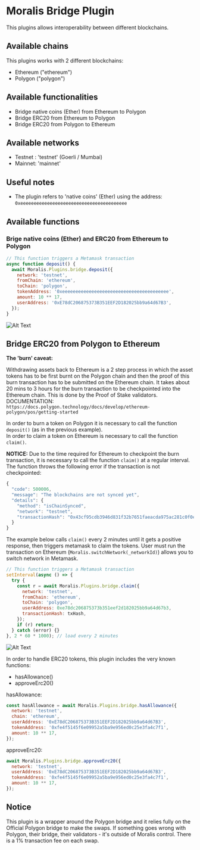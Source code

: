 # Moralis Bridge Plugin

This plugins allows interoperability between different blockchains.

## Available chains

This plugins works with 2 different blockchains:

- Ethereum ("ethereum")
- Polygon ("polygon")

## Available functionalities

- Bridge native coins (Ether) from Ethereum to Polygon
- Bridge ERC20 from Ethereum to Polygon
- Bridge ERC20 from Polygon to Ethereum

## Available networks

- Testnet : 'testnet' (Goerli / Mumbai)
- Mainnet: 'mainnet'

## Useful notes

- The plugin refers to 'native coins' (Ether) using the address: `0xeeeeeeeeeeeeeeeeeeeeeeeeeeeeeeeeeeeeeeee`

## Available functions

### Brige native coins (Ether) and ERC20 from Ethereum to Polygon

```js
// This function triggers a Metamask transaction
async function deposit() {
  await Moralis.Plugins.bridge.deposit({
    network: 'testnet',
    fromChain: 'ethereum',
    toChain: 'polygon',
    tokenAddress: '0xeeeeeeeeeeeeeeeeeeeeeeeeeeeeeeeeeeeeeeee',
    amount: 10 ** 17,
    userAddress: '0xE78dC206875373B351EEF2D182025bb9a64d67B3',
  });
}
```

![Alt Text](https://media.giphy.com/media/oA0Z1ZwkScZInYOiCW/giphy.gif)

## Bridge ERC20 from Polygon to Ethereum

**The 'burn' caveat:**

Withdrawing assets back to Ethereum is a 2 step process in which the asset tokens has to be first burnt on the Polygon chain and then the proof of this burn transaction has to be submitted on the Ethereum chain.
It takes about 20 mins to 3 hours for the burn transaction to be checkpointed into the Ethereum chain. This is done by the Proof of Stake validators. DOCUMENTATION: `https://docs.polygon.technology/docs/develop/ethereum-polygon/pos/getting-started`

In order to burn a token on Polygon it is necessary to call the function `deposit()` (as in the previous example). <br />
In order to claim a token on Ethereum is necessary to call the function `claim()`.

**NOTICE:** Due to the time required for Ethereum to checkpoint the burn transaction, it is necessary to call the function `claim()` at a regular interval. <br />The function throws the following error if the transaction is not checkpointed:

```js
{
  "code": 500006,
  "message": "The blockchains are not synced yet",
  "details": {
    "method": "isChainSynced",
    "network": "testnet",
    "transactionHash": "0x43cf95cdb3946d831f32b7651faeacda975ac281c0f0e8aaf676dd8821288c49"
  }
}
```

The example below calls `claim()` every 2 minutes until it gets a positive response, then triggers metamask to claim the tokens.
User must run the transaction on Ethereum (`Moralis.switchNetwork(_networkId)`) allows you to switch network in Metamask.

```js
// This function triggers a Metamask transaction
setInterval(async () => {
  try {
    const r = await Moralis.Plugins.bridge.claim({
      network: 'testnet',
      fromChain: 'ethereum',
      toChain: 'polygon',
      userAddress: 0xe78dc206875373b351eef2d182025bb9a64d67b3,
      transactionHash: txHash,
    });
    if (r) return;
  } catch (error) {}
}, 2 * 60 * 1000); // load every 2 minutes
```

![Alt Text](https://media.giphy.com/media/I7A7QAV4Kd7kZMOaUF/giphy.gif)

In order to handle ERC20 tokens, this plugin includes the very known functions:

- hasAllowance()
- approveErc20()

hasAllowance:

```js
const hasAllowance = await Moralis.Plugins.bridge.hasAllowance({
  network: 'testnet',
  chain: 'ethereum',
  userAddress: '0xE78dC206875373B351EEF2D182025bb9a64d67B3',
  tokenAddress: '0xfe4f5145f6e09952a5ba9e956ed0c25e3fa4c7f1',
  amount: 10 ** 17,
});
```

approveErc20:

```js
await Moralis.Plugins.bridge.approveErc20({
  network: 'testnet',
  userAddress: '0xE78dC206875373B351EEF2D182025bb9a64d67B3',
  tokenAddress: '0xfe4f5145f6e09952a5ba9e956ed0c25e3fa4c7f1',
  amount: 10 ** 17,
});
```

## Notice

This plugin is a wrapper around the Polygon bridge and it relies fully on the Official Polygon bridge to make the swaps.
If something goes wrong with Polygon, their bridge, their validators - it's outside of Moralis control.
There is a 1% transaction fee on each swap.
